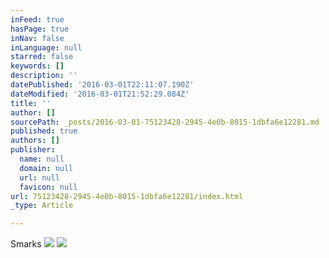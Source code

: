 ```yaml
---
inFeed: true
hasPage: true
inNav: false
inLanguage: null
starred: false
keywords: []
description: ''
datePublished: '2016-03-01T22:11:07.190Z'
dateModified: '2016-03-01T21:52:29.084Z'
title: ''
author: []
sourcePath: _posts/2016-03-01-75123428-2945-4e0b-8015-1dbfa6e12281.md
published: true
authors: []
publisher:
  name: null
  domain: null
  url: null
  favicon: null
url: 75123428-2945-4e0b-8015-1dbfa6e12281/index.html
_type: Article

---
```

Smarks
![](https://s3-us-west-2.amazonaws.com/the-grid-img/p/67dfc3bdb86aeb2e7b8c8e0adaf033c6f0045c7a.jpg)
![](https://s3-us-west-2.amazonaws.com/the-grid-img/p/8263ed24bb104a2e67226b3b93b2f22882d5f717.jpg)